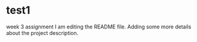 # test1
week 3 assignment
I am editing the README file. Adding some more details about the project description.
